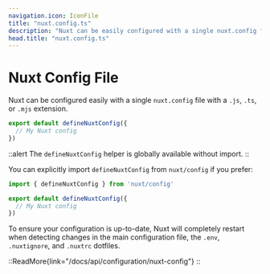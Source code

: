 ```yaml
---
navigation.icon: IconFile
title: "nuxt.config.ts"
description: "Nuxt can be easily configured with a single nuxt.config file."
head.title: "nuxt.config.ts"
---
```


# Nuxt Config File

Nuxt can be configured easily with a single `nuxt.config` file with a `.js`, `.ts`, or `.mjs` extension.

```ts
export default defineNuxtConfig({
  // My Nuxt config
})
```


::alert
The `defineNuxtConfig` helper is globally available without import.
::

You can explicitly import `defineNuxtConfig` from `nuxt/config` if you prefer:

```js
import { defineNuxtConfig } from 'nuxt/config'

export default defineNuxtConfig({
  // My Nuxt config
})
```

To ensure your configuration is up-to-date, Nuxt will completely restart when detecting changes in the main configuration file, the `.env`, `.nuxtignore`, and `.nuxtrc` dotfiles.

::ReadMore{link="/docs/api/configuration/nuxt-config"}
::
